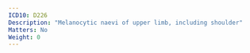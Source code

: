 ```yaml
---
ICD10: D226
Description: "Melanocytic naevi of upper limb, including shoulder"
Matters: No
Weight: 0
---
```

